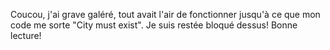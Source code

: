 Coucou, j'ai grave galéré, tout avait l'air de fonctionner jusqu'à ce que mon code me sorte "City must exist". Je suis restée bloqué dessus!
Bonne lecture! 
